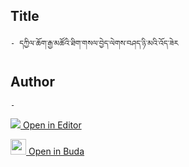 ## Title
	- དཀྱིལ་ཆོག་རྒྱ་མཚོའི་ཐིག་གསལ་བྱེད་ལེགས་བཤད་ཉི་མའི་འོད་ཟེར

## Author
	- 



[<img src="https://img.icons8.com/color/25/000000/edit-property.png"> Open in Editor](http://editor.openpecha.org/P010616)

[<img width="25" src="https://library.bdrc.io/icons/BUDA-small.svg"> Open in Buda](https://library.bdrc.io/show/bdr:IE0OPP010616)
